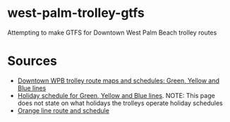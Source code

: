 # west-palm-trolley-gtfs
Attempting to make GTFS for Downtown West Palm Beach trolley routes

# Sources
- [Downtown WPB trolley route maps and schedules: Green, Yellow and Blue lines](http://www.downtownwpb.com/trolley/)
- [Holiday schedule for Green, Yellow and Blue lines](http://www.downtownwpb.com/trolley-holiday-schedule/). NOTE: This page does not state on what holidays the trolleys operate holiday schedules
- [Orange line route and schedule](http://www.downtownwpb.com/blog/the-orange-line-trolley-your-free-ride-to-arts-culture-in-wpb/)